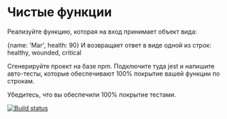 # Чистые функции

Реализуйте функцию, которая на вход принимает объект вида:

{name: 'Маг', health: 90}
И возвращает ответ в виде одной из строк: healthy, wounded, critical

Сгенерируйте проект на базе npm. Подключите туда jest и напишите авто-тесты, которые обеспечивают 100% покрытие вашей функции по строкам.

Убедитесь, что вы обеспечили 100% покрытие тестами.

[![Build status](https://ci.appveyor.com/api/projects/status/3oy64iptxlkbklay?svg=true)](https://ci.appveyor.com/project/Q1unt/unittest)